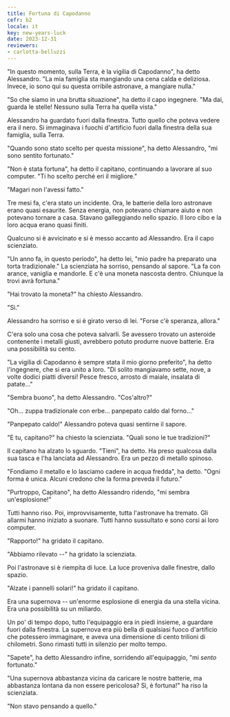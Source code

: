 ```yaml
---
title: Fortuna di Capodanno
cefr: b2
locale: it
key: new-years-luck
date: 2023-12-31
reviewers:
- carlotta-belluzzi
---
```


"In questo momento, sulla Terra, è la vigilia di Capodanno", ha detto Alessandro. "La mia famiglia sta mangiando una cena calda e deliziosa. Invece, io sono qui su questa orribile astronave, a mangiare nulla."

"So che siamo in una brutta situazione", ha detto il capo ingegnere. "Ma dai, guarda le stelle! Nessuno sulla Terra ha quella vista."

Alessandro ha guardato fuori dalla finestra. Tutto quello che poteva vedere era il nero. Si immaginava i fuochi d'artificio fuori dalla finestra della sua famiglia, sulla Terra.

"Quando sono stato scelto per questa missione", ha detto Alessandro, "mi sono sentito fortunato."

"Non è stata fortuna", ha detto il capitano, continuando a lavorare al suo computer. "Ti ho scelto perché eri il migliore."

"Magari non l'avessi fatto."

Tre mesi fa, c'era stato un incidente. Ora, le batterie della loro astronave erano quasi esaurite. Senza energia, non potevano chiamare aiuto e non potevano tornare a casa. Stavano galleggiando nello spazio. Il loro cibo e la loro acqua erano quasi finiti.

Qualcuno si è avvicinato e si è messo accanto ad Alessandro. Era il capo scienziato.

"Un anno fa, in questo periodo", ha detto lei, "mio padre ha preparato una torta tradizionale." La scienziata ha sorriso, pensando al sapore. "La fa con arance, vaniglia e mandorle. E c'è una moneta nascosta dentro. Chiunque la trovi avrà fortuna."

"Hai trovato la moneta?" ha chiesto Alessandro.

"Sì."

Alessandro ha sorriso e si è girato verso di lei. "Forse c'è speranza, allora."

C'era solo una cosa che poteva salvarli. Se avessero trovato un asteroide contenente i metalli giusti, avrebbero potuto produrre nuove batterie. Era una possibilità su cento.

"La vigilia di Capodanno è sempre stata il mio giorno preferito", ha detto l'ingegnere, che si era unito a loro. "Di solito mangiavamo sette, nove, a volte dodici piatti diversi! Pesce fresco, arrosto di maiale, insalata di patate..."

"Sembra buono", ha detto Alessandro. "Cos'altro?"

"Oh... zuppa tradizionale con erbe... panpepato caldo dal forno..."

"Panpepato caldo!" Alessandro poteva quasi sentirne il sapore.

"E tu, capitano?" ha chiesto la scienziata. "Quali sono le tue tradizioni?"

Il capitano ha alzato lo sguardo. "Tieni", ha detto. Ha preso qualcosa dalla sua tasca e l'ha lanciata ad Alessandro. Era un pezzo di metallo spinoso.

"Fondiamo il metallo e lo lasciamo cadere in acqua fredda", ha detto. "Ogni forma è unica. Alcuni credono che la forma preveda il futuro."

"Purtroppo, Capitano", ha detto Alessandro ridendo, "mi sembra un'esplosione!"

Tutti hanno riso. Poi, improvvisamente, tutta l'astronave ha tremato. Gli allarmi hanno iniziato a suonare. Tutti hanno sussultato e sono corsi ai loro computer.

"Rapporto!" ha gridato il capitano.

"Abbiamo rilevato --" ha gridato la scienziata.

Poi l'astronave si è riempita di luce. La luce proveniva dalle finestre, dallo spazio.

"Alzate i pannelli solari!" ha gridato il capitano.

Era una supernova -- un'enorme esplosione di energia da una stella vicina. Era una possibilità su un miliardo.

Un po' di tempo dopo, tutto l'equipaggio era in piedi insieme, a guardare fuori dalla finestra. La supernova era più bella di qualsiasi fuoco d'artificio che potessero immaginare, e aveva una dimensione di cento trilioni di chilometri. Sono rimasti tutti in silenzio per molto tempo.

"Sapete", ha detto Alessandro infine, sorridendo all'equipaggio, "mi *sento* fortunato."

"Una supernova abbastanza vicina da caricare le nostre batterie, ma abbastanza lontana da non essere pericolosa? Sì, è fortuna!" ha riso la scienziata.

"Non stavo pensando a quello."